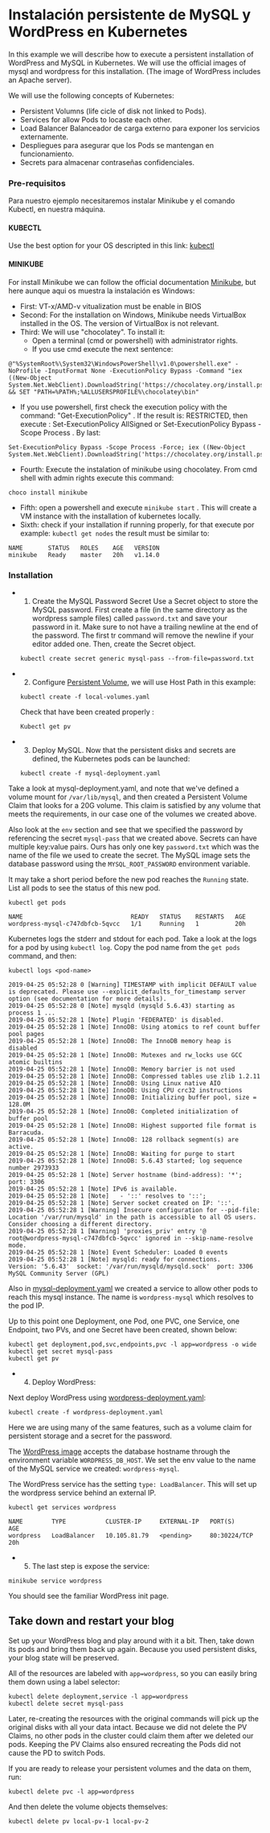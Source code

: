 # Instalación persistente de MySQL y WordPress en Kubernetes

In this example we will describe how to execute a persistent installation of WordPress and MySQL in Kubernetes. We will use the official images of mysql and wordpress for this installation. (The image of WordPress includes an Apache server). 

We will use the following concepts of Kubernetes: 

* Persistent Volumns (life cicle of disk not linked to Pods).
* Services for allow Pods to locaste each other.
* Load Balancer Balanceador de carga externo para exponer los servicios externamente.
* Despliegues para asegurar que los Pods se mantengan en funcionamiento.
* Secrets para almacenar contraseñas confidenciales.

### Pre-requisitos 

Para nuestro ejemplo necesitaremos instalar Minikube y el comando Kubectl, en nuestra máquina. 

#### KUBECTL

Use the best option for your OS descripted in this link: [kubectl](https://kubernetes.io/docs/tasks/tools/install-kubectl/#install-kubectl-binary-with-curl)

#### MINIKUBE

For install Minikube we can follow the official documentation [Minikube](https://kubernetes.io/docs/tasks/tools/install-minikube/#install-minikube), but here aunque aqui os muestra la instalación es Windows: 

* First: VT-x/AMD-v vitualization must be enable in BIOS 
* Second: For the installation on Windows, Minikube needs VirtualBox installed in the OS. The version of VirtualBox is not relevant. 
* Third: We will use "chocolatey". To install it:
  * Open a terminal (cmd or powershell) with administrator rights. 
  * If you use cmd execute the next sentence: 
```
@"%SystemRoot%\System32\WindowsPowerShell\v1.0\powershell.exe" -NoProfile -InputFormat None -ExecutionPolicy Bypass -Command "iex ((New-Object System.Net.WebClient).DownloadString('https://chocolatey.org/install.ps1'))" && SET "PATH=%PATH%;%ALLUSERSPROFILE%\chocolatey\bin"
```
  * If you use powershell, first check the execution policy with the command: "Get-ExecutionPolicy" . If the result is: RESTRICTED, then execute :  Set-ExecutionPolicy AllSigned or Set-ExecutionPolicy Bypass -Scope Process . By last:
  
```
Set-ExecutionPolicy Bypass -Scope Process -Force; iex ((New-Object System.Net.WebClient).DownloadString('https://chocolatey.org/install.ps1'))
```

* Fourth: Execute the instalation of minikube using chocolatey. From cmd shell with admin rights execute this command: 

```
choco install minikube
```

* Fifth: open a powershell and execute ```minikube start``` . This will create a VM instance with the installation of kubernetes locally. 
* Sixth: check if your installation if running properly, for that execute por example: ```kubectl get nodes``` the result must be similar to: 

```
NAME       STATUS   ROLES    AGE   VERSION
minikube   Ready    master   20h   v1.14.0
```


### Installation


* 1) Create the MySQL Password Secret 
  Use a Secret object to store the MySQL password. First create a file (in the same directory as the wordpress sample files) called ```password.txt``` and save your password in it. Make sure to not have a trailing newline at the end of the password. The first tr command will remove the newline if your editor added one. Then, create the Secret object.
  
  ```
  kubectl create secret generic mysql-pass --from-file=password.txt
  ```
* 2) Configure [Persistent Volume](https://kubernetes.io/docs/concepts/storage/persistent-volumes/), we will use Host Path in this example: 

  ```
  kubectl create -f local-volumes.yaml
  ```
  
  Check that have been created properly : 
  
  ```
  Kubectl get pv
  ```  
 
* 3) Deploy MySQL. Now that the persistent disks and secrets are defined, the Kubernetes pods can be launched:

  ```
  kubectl create -f mysql-deployment.yaml
  ```  

Take a look at mysql-deployment.yaml, and note that we've defined a volume mount for ```/var/lib/mysql```, and then created a Persistent Volume Claim that looks for a 20G volume. This claim is satisfied by any volume that meets the requirements, in our case one of the volumes we created above.

Also look at the ```env``` section and see that we specified the password by referencing the secret ```mysql-pass``` that we created above. Secrets can have multiple key:value pairs. Ours has only one key ```password.txt``` which was the name of the file we used to create the secret. The MySQL image sets the database password using the ```MYSQL_ROOT_PASSWORD``` environment variable.

It may take a short period before the new pod reaches the ```Running``` state. List all pods to see the status of this new pod.

```
kubectl get pods
```
```
NAME                              READY   STATUS    RESTARTS   AGE
wordpress-mysql-c747dbfcb-5qvcc   1/1     Running   1          20h
```

Kubernetes logs the stderr and stdout for each pod. Take a look at the logs for a pod by using ```kubectl log```. Copy the pod name from the ```get pods``` command, and then:

```
kubectl logs <pod-name>
```

```
2019-04-25 05:52:28 0 [Warning] TIMESTAMP with implicit DEFAULT value is deprecated. Please use --explicit_defaults_for_timestamp server option (see documentation for more details).
2019-04-25 05:52:28 0 [Note] mysqld (mysqld 5.6.43) starting as process 1 ...
2019-04-25 05:52:28 1 [Note] Plugin 'FEDERATED' is disabled.
2019-04-25 05:52:28 1 [Note] InnoDB: Using atomics to ref count buffer pool pages
2019-04-25 05:52:28 1 [Note] InnoDB: The InnoDB memory heap is disabled
2019-04-25 05:52:28 1 [Note] InnoDB: Mutexes and rw_locks use GCC atomic builtins
2019-04-25 05:52:28 1 [Note] InnoDB: Memory barrier is not used
2019-04-25 05:52:28 1 [Note] InnoDB: Compressed tables use zlib 1.2.11
2019-04-25 05:52:28 1 [Note] InnoDB: Using Linux native AIO
2019-04-25 05:52:28 1 [Note] InnoDB: Using CPU crc32 instructions
2019-04-25 05:52:28 1 [Note] InnoDB: Initializing buffer pool, size = 128.0M
2019-04-25 05:52:28 1 [Note] InnoDB: Completed initialization of buffer pool
2019-04-25 05:52:28 1 [Note] InnoDB: Highest supported file format is Barracuda.
2019-04-25 05:52:28 1 [Note] InnoDB: 128 rollback segment(s) are active.
2019-04-25 05:52:28 1 [Note] InnoDB: Waiting for purge to start
2019-04-25 05:52:28 1 [Note] InnoDB: 5.6.43 started; log sequence number 2973933
2019-04-25 05:52:28 1 [Note] Server hostname (bind-address): '*'; port: 3306
2019-04-25 05:52:28 1 [Note] IPv6 is available.
2019-04-25 05:52:28 1 [Note]   - '::' resolves to '::';
2019-04-25 05:52:28 1 [Note] Server socket created on IP: '::'.
2019-04-25 05:52:28 1 [Warning] Insecure configuration for --pid-file: Location '/var/run/mysqld' in the path is accessible to all OS users. Consider choosing a different directory.
2019-04-25 05:52:28 1 [Warning] 'proxies_priv' entry '@ root@wordpress-mysql-c747dbfcb-5qvcc' ignored in --skip-name-resolve mode.
2019-04-25 05:52:28 1 [Note] Event Scheduler: Loaded 0 events
2019-04-25 05:52:28 1 [Note] mysqld: ready for connections.
Version: '5.6.43'  socket: '/var/run/mysqld/mysqld.sock'  port: 3306  MySQL Community Server (GPL)
```


Also in [mysql-deployment.yaml](mysql-deployment.yaml) we created a service to allow other pods to reach this mysql instance. The name is `wordpress-mysql` which resolves to the pod IP.

Up to this point one Deployment, one Pod, one PVC, one Service, one Endpoint, two PVs, and one Secret have been created, shown below:

```shell
kubectl get deployment,pod,svc,endpoints,pvc -l app=wordpress -o wide 
kubectl get secret mysql-pass 
kubectl get pv
```

* 4) Deploy WordPress: 

Next deploy WordPress using [wordpress-deployment.yaml](wordpress-deployment.yaml):

```shell
kubectl create -f wordpress-deployment.yaml
```

Here we are using many of the same features, such as a volume claim for persistent storage and a secret for the password.

The [WordPress image](https://hub.docker.com/_/wordpress/) accepts the database hostname through the environment variable `WORDPRESS_DB_HOST`. We set the env value to the name of the MySQL service we created: `wordpress-mysql`.

The WordPress service has the setting `type: LoadBalancer`.  This will set up the wordpress service behind an external IP.

```shell
kubectl get services wordpress
```

```shell
NAME        TYPE           CLUSTER-IP     EXTERNAL-IP   PORT(S)        AGE
wordpress   LoadBalancer   10.105.81.79   <pending>     80:30224/TCP   20h
```

* 5) The last step is expose the service:

```shell
minikube service wordpress
```
  
  You should see the familiar WordPress init page.


## Take down and restart your blog

Set up your WordPress blog and play around with it a bit. Then, take down its pods and bring them back up again. Because you used persistent disks, your blog state will be preserved.

All of the resources are labeled with `app=wordpress`, so you can easily bring them down using a label selector:

```shell
kubectl delete deployment,service -l app=wordpress
kubectl delete secret mysql-pass
```

Later, re-creating the resources with the original commands will pick up the original disks with all your data intact. Because we did not delete the PV Claims, no other pods in the cluster could claim them after we deleted our pods. Keeping the PV Claims also ensured recreating the Pods did not cause the PD to switch Pods.

If you are ready to release your persistent volumes and the data on them, run:

```shell
kubectl delete pvc -l app=wordpress
```

And then delete the volume objects themselves:

```shell
kubectl delete pv local-pv-1 local-pv-2
```

